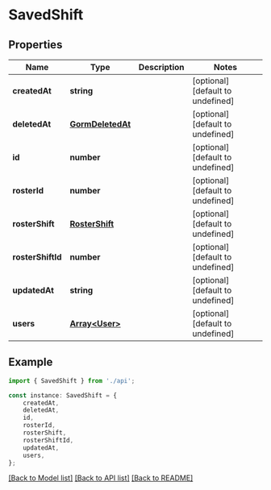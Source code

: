 # SavedShift


## Properties

Name | Type | Description | Notes
------------ | ------------- | ------------- | -------------
**createdAt** | **string** |  | [optional] [default to undefined]
**deletedAt** | [**GormDeletedAt**](GormDeletedAt.md) |  | [optional] [default to undefined]
**id** | **number** |  | [optional] [default to undefined]
**rosterId** | **number** |  | [optional] [default to undefined]
**rosterShift** | [**RosterShift**](RosterShift.md) |  | [optional] [default to undefined]
**rosterShiftId** | **number** |  | [optional] [default to undefined]
**updatedAt** | **string** |  | [optional] [default to undefined]
**users** | [**Array&lt;User&gt;**](User.md) |  | [optional] [default to undefined]

## Example

```typescript
import { SavedShift } from './api';

const instance: SavedShift = {
    createdAt,
    deletedAt,
    id,
    rosterId,
    rosterShift,
    rosterShiftId,
    updatedAt,
    users,
};
```

[[Back to Model list]](../README.md#documentation-for-models) [[Back to API list]](../README.md#documentation-for-api-endpoints) [[Back to README]](../README.md)
